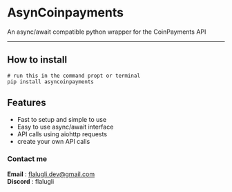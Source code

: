 # AsynCoinpayments  

An async/await compatible python wrapper for the CoinPayments API  

---

## How to install  

```
# run this in the command propt or terminal
pip install asyncoinpayments  
```

## Features  
- Fast to setup and simple to use
- Easy to use async/await interface
- API calls using aiohttp requests  
- create your own API calls

### Contact me

**Email** : <flalugli.dev@gmail.com>  
**Discord** : flalugli   
